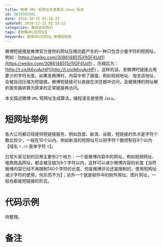 ```yaml
---
title: 微博 URL 短网址生成算法-Java 版本
id: 2018101501
date: 2018-10-15 02:18:23
updated: 2018-12-15 02:18:23
categories: 基础技术知识
tags: [微博URL短网址]
keywords: 微博URL短网址,微博短链接
---
```



微博短链接是微博官方提供的网址压缩功能产生的一种只包含少量字符的短网址，例如：[https://weibo.com/3086148515/I1IGF4Ud1](https://weibo.com/3086148515/I1IGF4Ud1) ，压缩后为：[http://t.cn/A6vvAcHP](http://t.cn/A6vvAcHP) 。这样的话，发微博时链接占用更少的字符长度。如果发微博时，内容中带了链接，例如视频地址、淘宝店地址，会被自动压缩为短链接。微博短链接可以直接在浏览器中访问，会被微博的网址解析服务器转换为原来的正常链接再访问。

本文描述微博 `URL` 短网址生成算法，编程语言是使用 `Java`。


<!-- more -->


# 短网址举例


各大公司都已经提供短链接服务，例如百度、新浪、谷歌，短链接的优点是字符个数比较少，一般在10个以内，例如新浪的短网址可以把字符个数控制在8个以内【域名 `t.cn` 是单字符 `t`】。

日常大家见到的应用主要有2个地方：一个是微博内容中的网址，例如视频网址、电商商品网址，都会被压缩为8个字符以内，这样可以减少微博内容的长度【当然微博内容已经不再限制140个字符的长度，但是微博评论还是限制的，使用短网址减少字符的使用，何乐而不为】；另外一个就是邮件中的附件网址、图片网址，一般也都是短链接的形式。




# 代码示例



待整理。


# 备注




